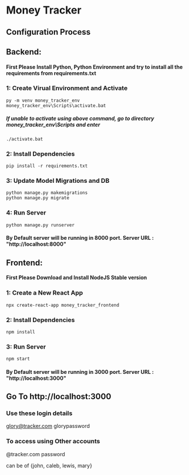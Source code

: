 # Money Tracker
## Configuration Process

## Backend:

#### First Please Install Python, Python Environment and try to install all the requirements from requirements.txt 

### 1: Create Virual Environment and Activate
    py -m venv money_tracker_env
    money_tracker_env\Scripts\activate.bat 

##### If unable to activate using above command, go to directory money_tracker_env\Scripts and enter
    ./activate.bat

### 2: Install Dependencies
    pip install -r requirements.txt

### 3: Update Model Migrations and DB
    python manage.py makemigrations
    python manage.py migrate

### 4: Run Server 
    python manage.py runserver

#### By Default server will be running in 8000 port. Server URL : "http://localhost:8000"

## Frontend:

#### First Please Download and Install NodeJS Stable version

### 1: Create a New React App
    npx create-react-app money_tracker_frontend

### 2: Install Dependencies
    npm install

### 3: Run Server 
    npm start

#### By Default server will be running in 3000 port. Server URL : "http://localhost:3000"

## Go To http://localhost:3000

### Use these login details

glory@tracker.com
glorypassword

### To access using Other accounts

<username>@tracker.com
<username>password

<username> can be of {john, caleb, lewis, mary}